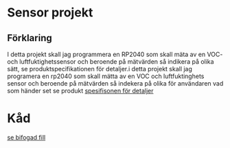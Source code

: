 # Sensor projekt

## Förklaring

I detta projekt skall jag programmera en RP2040 som skall mäta av en VOC- och luftfuktighetssensor och beroende på mätvärden så indikera på olika sätt, se produktspecifikationen för detaljer.i detta projekt skall jag programera en rp2040 som skall mätta av en VOC och luftfuktinghets sensor  och beroende på mätvärden så indekera på olika för användaren vad som händer set se produkt [spesifisonen för detaljer](https://caspian.rosengren.nu/Projekt/skalSensor/digitalProjekt-1.pdf)

# Kåd

[se bifogad fill](https://caspian.rosengren.nu/Projekt/skalSensor/sketch_nov02a_copy_20250507222905/sketch_nov02a_copy_20250507222905.ino)
